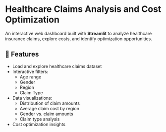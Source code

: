 # Healthcare Claims Analysis and Cost Optimization

An interactive web dashboard built with **Streamlit** to analyze healthcare insurance claims, explore costs, and identify optimization opportunities.  

## 🚀 Features
- Load and explore healthcare claims dataset
- Interactive filters:
  - Age range
  - Gender
  - Region
  - Claim Type
- Data visualizations:
  - Distribution of claim amounts
  - Average claim cost by region
  - Gender vs. claim amounts
  - Claim type analysis
- Cost optimization insights
